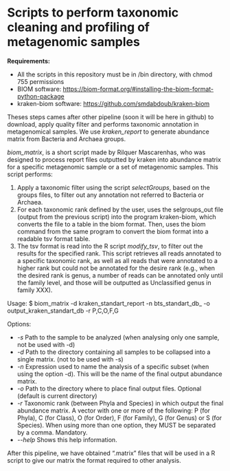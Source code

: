 # Scripts to perform taxonomic cleaning and profiling of metagenomic samples

**Requirements:**
- All the scripts in this repository must be in /bin directory, with chmod 755 permissions
- BIOM software: https://biom-format.org/#installing-the-biom-format-python-package
- kraken-biom software: https://github.com/smdabdoub/kraken-biom


Theses steps cames after other pipeline (soon it will be here in github) to download, apply quality filter and performs taxonomic annotation in metagenomical samples.
We use *kraken_report* to generate abundance matrix from Bacteria and Archaea groups.


*biom_matrix*, is a short script made by Rilquer Mascarenhas, who was designed to process report files outputted by kraken into abundance matrix for a specific metagenomic sample or a set of metagenomic samples.
This script performs:
1. Apply a taxonomic filter using the script *selectGroups*, based on the groups files, to filter out any
annotation not referred to Bacteria or Archaea.
2. For each taxonomic rank defined by the user, uses the selgroups_out file (output from the previous script) into the program kraken-biom, which converts the file to a table in the biom format. Then, uses the biom command from the same program to convert the biom format into a readable tsv format table.
3. The tsv format is read into the R script *modify_tsv*, to filter out the results for the specified rank. This script retrieves all reads annotated to a specific taxonomic rank, as well as all reads that were annotated to a higher rank but could not be annotated for the desire rank (e.g., when the desired rank is genus, a number of reads can be annotated only until the family level, and those will be outputted as Unclassified genus in family XXX).

Usage: $ biom_matrix -d kraken_standart_report -n bts_standart_db_ -o output_kraken_standart_db -r P,C,O,F,G

Options:
- *-s* Path to the  sample to be analyzed (when analysing only one sample, not be used with -d)
- *-d* Path to the directory containing all samples to be collapsed into a single matrix. (not to be used with -s)
- *-n* Expression used to name the analysis of a specific subset (when using the option -d). This will be the name of the final output abundance matrix.
- *-o* Path to the directory where to place final output files. Optional (default is current directory)
- *-r* Taxonomic rank (between Phyla and Species) in which output the final abundance matrix. A vector with one or more of the following: P (for Phyla), C (for Class), O (for Order), F (for Family),	G (for Genus) or S (for Species). When using more than one option, they MUST be separated by a comma. Mandatory.
- *--help* Shows this help information.

After this pipeline, we have obtained “.matrix” files that will be used in a R script to give our matrix the format required to other analysis.
